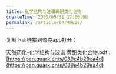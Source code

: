 ```yaml
---
title: 化学结构与波谱黄酮类化合物
createTime: 2025/05/31 17:00:06
permalink: /article/64r49c2s/
---
```

复制下面链接到夸克app打开：

天然药化-化学结构与波谱 黄酮类化合物.pdf : [https://pan.quark.cn/s/089e4b29ea4d](https://pan.quark.cn/s/089e4b29ea4d)
